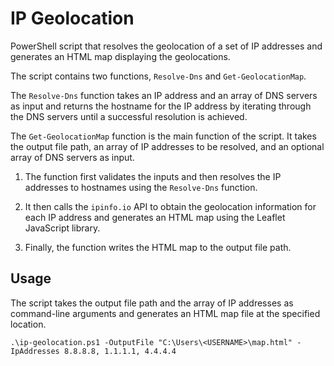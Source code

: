 # IP Geolocation

PowerShell script that resolves the geolocation of a set of IP addresses and generates an HTML map displaying the geolocations.

The script contains two functions, `Resolve-Dns` and `Get-GeolocationMap`.

The `Resolve-Dns` function takes an IP address and an array of DNS servers as input and returns the hostname for the IP address by iterating through the DNS servers until a successful resolution is achieved.

The `Get-GeolocationMap` function is the main function of the script. It takes the output file path, an array of IP addresses to be resolved, and an optional array of DNS servers as input.

1. The function first validates the inputs and then resolves the IP addresses to hostnames using the `Resolve-Dns` function. 

2. It then calls the `ipinfo.io` API to obtain the geolocation information for each IP address and generates an HTML map using the Leaflet JavaScript library. 

3. Finally, the function writes the HTML map to the output file path.

## Usage

The script takes the output file path and the array of IP addresses as command-line arguments and generates an HTML map file at the specified location.

```
.\ip-geolocation.ps1 -OutputFile "C:\Users\<USERNAME>\map.html" -IpAddresses 8.8.8.8, 1.1.1.1, 4.4.4.4
```
